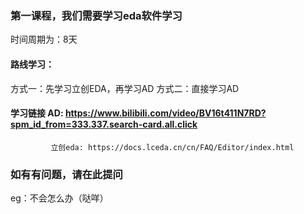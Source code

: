 ### 第一课程，我们需要学习eda软件学习
时间周期为：8天

#### 路线学习：
方式一：先学习立创EDA，再学习AD
方式二：直接学习AD
#### 学习链接 AD: https://www.bilibili.com/video/BV16t411N7RD?spm_id_from=333.337.search-card.all.click
             立创eda: https://docs.lceda.cn/cn/FAQ/Editor/index.html



### 如有有问题，请在此提问
eg：不会怎么办（哒咩）
